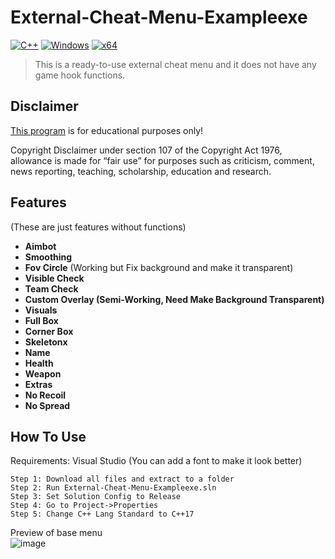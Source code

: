 # External-Cheat-Menu-Exampleexe

[![C++](https://img.shields.io/badge/Language-C%2B%2B-%23f34b7d.svg?style=flat)](https://en.wikipedia.org/wiki/C%2B%2B) 
[![Windows](https://img.shields.io/badge/Platform-Windows-0078d7.svg?style=flat)](https://en.wikipedia.org/wiki/Microsoft_Windows) 
[![x64](https://img.shields.io/badge/Arch-x64-green.svg?style=flat)](https://en.wikipedia.org/wiki/X64) 

> This is a ready-to-use external cheat menu and it does not have any game hook functions. 

## Disclaimer
[This program](https://github.com/NotSlater/External-Cheat-Menu-Exampleexe) is for educational purposes only!

Copyright Disclaimer under section 107 of the Copyright Act 1976, allowance is made for “fair use” for purposes such as criticism, comment, news reporting, teaching, scholarship, education and research.

## Features
(These are just features without functions)  
*   **Aimbot**
*   **Smoothing**
*   **Fov Circle** (Working but Fix background and make it transparent)
*   **Visible Check**
*   **Team Check**  
*   **Custom Overlay (Semi-Working, Need Make Background Transparent)**  
*   **Visuals**
*   **Full Box**
*   **Corner Box**
*   **Skeletonx**
*   **Name**
*   **Health**
*   **Weapon**
*   **Extras**
*   **No Recoil**
*   **No Spread**

## **How To Use**  
Requirements: Visual Studio
(You can add a font to make it look better)
```
Step 1: Download all files and extract to a folder
Step 2: Run External-Cheat-Menu-Exampleexe.sln
Step 3: Set Solution Config to Release
Step 4: Go to Project->Properties
Step 5: Change C++ Lang Standard to C++17
```
Preview of base menu  
![image](https://user-images.githubusercontent.com/59234115/155837314-3ffd5ffb-5f59-4a30-82da-fb0af1a64021.png)
